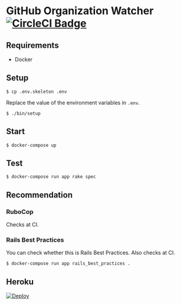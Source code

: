 # GitHub Organization Watcher [![CircleCI Badge][circleci-badge]][circleci-link]

## Requirements

* Docker

## Setup

    $ cp .env.skeleton .env

Replace the value of the environment variables in `.env`.

    $ ./bin/setup

## Start

    $ docker-compose up

## Test

    $ docker-compose run app rake spec

## Recommendation

### RuboCop

Checks at CI.

### Rails Best Practices

You can check whether this is Rails Best Practices. Also checks at CI.

    $ docker-compose run app rails_best_practices .

## Heroku

[![Deploy](https://www.herokucdn.com/deploy/button.svg)](https://heroku.com/deploy)

[circleci-badge]: https://circleci.com/gh/masutaka/github-organization-watcher/tree/master.svg?style=svg
[circleci-link]: https://circleci.com/gh/masutaka/github-organization-watcher/tree/master
